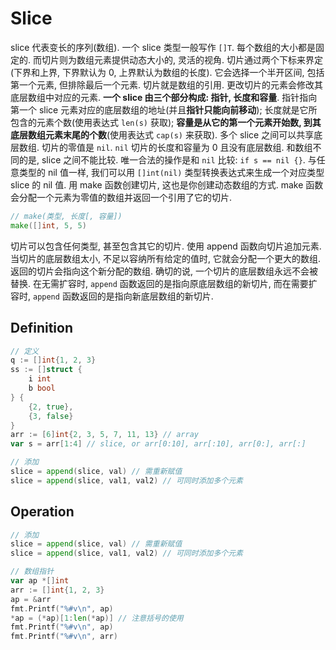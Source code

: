 # Slice
slice 代表变长的序列(数组). 一个 slice 类型一般写作 `[]T`.
每个数组的大小都是固定的. 而切片则为数组元素提供动态大小的, 灵活的视角.
切片通过两个下标来界定(下界和上界, 下界默认为 0, 上界默认为数组的长度). 它会选择一个半开区间, 包括第一个元素, 但排除最后一个元素.
切片就是数组的引用. 更改切片的元素会修改其底层数组中对应的元素.
**一个 slice 由三个部分构成: 指针, 长度和容量**. 指针指向第一个 slice 元素对应的底层数组的地址(并且**指针只能向前移动**); 长度就是它所包含的元素个数(使用表达式 `len(s)` 获取); **容量是从它的第一个元素开始数, 到其底层数组元素末尾的个数**(使用表达式 `cap(s)` 来获取).
多个 slice 之间可以共享底层数组.
切片的零值是 `nil`. `nil` 切片的长度和容量为 0 且没有底层数组.
和数组不同的是, slice 之间不能比较. 唯一合法的操作是和 `nil` 比较: `if s == nil {}`.
与任意类型的 nil 值一样, 我们可以用 `[]int(nil)` 类型转换表达式来生成一个对应类型 slice 的 nil 值.
用 make 函数创建切片, 这也是你创建动态数组的方式. make 函数会分配一个元素为零值的数组并返回一个引用了它的切片.
```go
// make(类型, 长度[, 容量])
make([]int, 5, 5)
```

切片可以包含任何类型, 甚至包含其它的切片.
使用 append 函数向切片追加元素. 当切片的底层数组太小, 不足以容纳所有给定的值时, 它就会分配一个更大的数组. 返回的切片会指向这个新分配的数组.
确切的说, 一个切片的底层数组永远不会被替换. 在无需扩容时, `append` 函数返回的是指向原底层数组的新切片, 而在需要扩容时, `append` 函数返回的是指向新底层数组的新切片.

## Definition

```go
// 定义
q := []int{1, 2, 3}
ss := []struct {
    i int
    b bool
} {
    {2, true},
    {3, false}
}
arr := [6]int{2, 3, 5, 7, 11, 13} // array
var s = arr[1:4] // slice, or arr[0:10], arr[:10], arr[0:], arr[:]

// 添加
slice = append(slice, val) // 需重新赋值
slice = append(slice, val1, val2) // 可同时添加多个元素
```

## Operation

```go
// 添加
slice = append(slice, val) // 需重新赋值
slice = append(slice, val1, val2) // 可同时添加多个元素

// 数组指针
var ap *[]int
arr := []int{1, 2, 3}
ap = &arr
fmt.Printf("%#v\n", ap)
*ap = (*ap)[1:len(*ap)] // 注意括号的使用
fmt.Printf("%#v\n", ap)
fmt.Printf("%#v\n", arr)
```